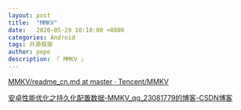 ```yaml
---
layout: post
title:  "MMKV"
date:   2020-05-29 10:10:00 +0800
categories: Android
tags: 开源框架
author: pepe
description: 『 MMKV 』
---
```




[MMKV/readme_cn.md at master · Tencent/MMKV](https://github.com/Tencent/MMKV/blob/master/readme_cn.md)

[安卓性能优化之持久化配置数据-MMKV_qq_23081779的博客-CSDN博客](https://blog.csdn.net/qq_23081779/article/details/89705088?utm_medium=distribute.pc_relevant.none-task-blog-BlogCommendFromMachineLearnPai2-2.nonecase&depth_1-utm_source=distribute.pc_relevant.none-task-blog-BlogCommendFromMachineLearnPai2-2.nonecase)






